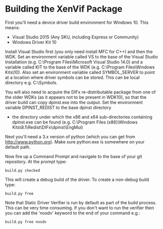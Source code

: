Building the XenVif Package
===========================

First you'll need a device driver build environment for Windows 10.
This means:

*   Visual Studio 2015 (Any SKU, including Express or Community)
*   Windows Driver Kit 10

Install Visual Studio first (you only need install MFC for C++) and then
the WDK. Set an environment variable called VS to the base of the Visual
Studio Installation (e.g. C:\Program Files\Microsoft Visual Studio 14.0) and
a variable called KIT to the base of the WDK
(e.g. C:\Program Files\Windows Kits\10). Also set an environment variable
called SYMBOL\_SERVER to point at a location where driver symbols can be
stored. This can be local directory e.g. C:\Symbols.

You will also need to acquire the DIFx re-distributable package from one
of the older WDKs (as it appears not to be present in WDK10), so that the
driver build can copy dpinst.exe into the output.
Set the environment variable DPINST_REDIST to the base dpinst directory
- the directory under which the x86 and x64 sub-directories containing
dpinst.exe can be found
(e.g. C:\Program Files (x86)\Windows Kits\8.1\Redist\DIFx\dpinst\EngMui)

Next you'll need a 3.x version of python (which you can get from
http://www.python.org). Make sure python.exe is somewhere on your default
path.

Now fire up a Command Prompt and navigate to the base of your git repository.
At the prompt type:

    build.py checked

This will create a debug build of the driver. To create a non-debug build
type:

    build.py free

Note that Static Driver Verifier is run by default as part of the build
process. This can be very time consuming. If you don't want to run the
verifier then you can add the 'nosdv' keyword to the end of your command
e.g.:

    build.py free nosdv
